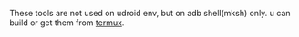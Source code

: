 These tools are not used on udroid env, but on adb shell(mksh) only.
u can build or get them from [termux](https://termux.com/).
